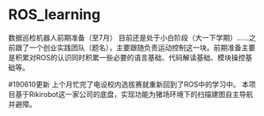 # ROS_learning
数据巡检机器人前期准备（至7月）
目前还是处于小白阶段（大一下学期）……之前跟了一个创业实践团队（题名），主要跟随负责运动控制这一块。前期准备主要是积累对ROS的认识同时积累一些必要的语言基础、代码解读基础、模块操控基础等。


#190610更新
上个月忙完了电设校内选拔赛就重新回到了ROS中的学习中。
本项目基于Rikirobot这一家公司的底盘，实现功能为猪场环境下的扫描建图自主导航并避障。
